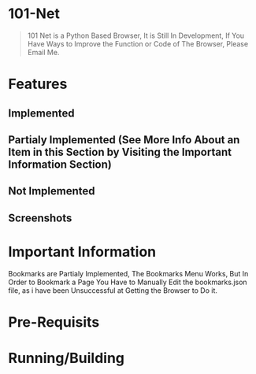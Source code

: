 # 101-Net
> 101 Net is a Python Based Browser, It is Still In Development, If You Have Ways to Improve the Function or Code of The Browser, Please Email Me.

# Features

## Implemented

## Partialy Implemented (See More Info About an Item in this Section by Visiting the Important Information Section)

## Not Implemented

## Screenshots

# Important Information

Bookmarks are Partialy Implemented, The Bookmarks Menu Works, But In Order to Bookmark a Page You Have to Manually Edit the bookmarks.json file, as i have been Unsuccessful at Getting the Browser to Do it.

# Pre-Requisits

# Running/Building


